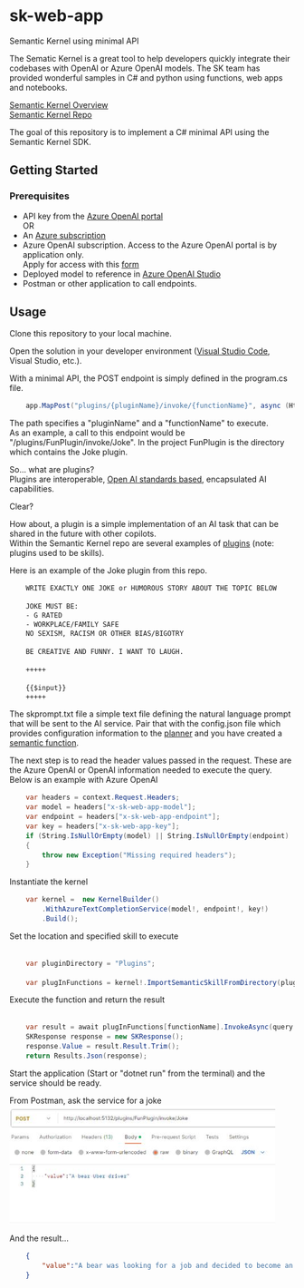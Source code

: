 # sk-web-app
Semantic Kernel using minimal API

The Sematic Kernel is a great tool to help developers quickly integrate their codebases with OpenAI or Azure OpenAI models.  The SK team has provided wonderful samples in C# and python using functions, web apps and notebooks.  

[Semantic Kernel Overview](https://learn.microsoft.com/en-us/semantic-kernel/overview/)   
[Semantic Kernel Repo](https://github.com/microsoft/semantic-kernel)


The goal of this repository is to implement a C# minimal API using the Semantic Kernel SDK. 

## Getting Started

### Prerequisites
  
* API key from the [Azure OpenAI portal](https://learn.microsoft.com/en-us/azure/cognitive-services/openai/how-to/create-resource?pivots=web-portal#create-a-resource)   
OR
* An [Azure subscription](https://azure.microsoft.com/free/)
* Azure OpenAI subscription.  Access to the Azure OpenAI portal is by application only.  
Apply for access with this [form](https://aka.ms/oai/access?azure-portal=true)  
* Deployed model to reference in [Azure OpenAI Studio](https://learn.microsoft.com/en-us/azure/cognitive-services/openai/how-to/create-resource?pivots=web-portal#deploy-a-model)   
* Postman or other application to call endpoints.

## Usage

Clone this repository to your local machine.

Open the solution in your developer environment ([Visual Studio Code](https://code.visualstudio.com/), Visual Studio, etc.).

With a minimal API, the POST endpoint is simply defined in the program.cs file.
```C#
    app.MapPost("plugins/{pluginName}/invoke/{functionName}", async (HttpContext context, Query query, string pluginName, string functionName) =>
```   
The path specifies a "pluginName" and a "functionName" to execute.   
As an example, a call to this endpoint would be "/plugins/FunPlugin/invoke/Joke".  In the project FunPlugin is the directory which contains the Joke plugin.   

So... what are plugins?   
Plugins are interoperable, [Open AI standards based](https://platform.openai.com/docs/plugins/getting-started/), encapsulated AI capabilities.

Clear?   

How about, a plugin is a simple implementation of an AI task that can be shared in the future with other copilots.   
Within the Semantic Kernel repo are several examples of [plugins](https://github.com/microsoft/semantic-kernel/tree/main/samples/skills) (note: plugins used to be skills).   

Here is an example of the Joke plugin from this repo.
```Text
    WRITE EXACTLY ONE JOKE or HUMOROUS STORY ABOUT THE TOPIC BELOW

    JOKE MUST BE:
    - G RATED
    - WORKPLACE/FAMILY SAFE
    NO SEXISM, RACISM OR OTHER BIAS/BIGOTRY

    BE CREATIVE AND FUNNY. I WANT TO LAUGH.

    +++++

    {{$input}}
    +++++
```

The skprompt.txt file a simple text file defining the natural language prompt that will be sent to the AI service.   Pair that with the config.json file which provides configuration information to the [planner](https://learn.microsoft.com/en-us/semantic-kernel/ai-orchestration/planner?tabs=Csharp) and you have created a [semantic function](https://learn.microsoft.com/en-us/semantic-kernel/ai-orchestration/semantic-functions?tabs=Csharp).   

The next step is to read the header values passed in the request.  These are the Azure OpenAI or OpenAI information needed to execute the query.  Below is an example with Azure OpenAI
```C#
    var headers = context.Request.Headers;
    var model = headers["x-sk-web-app-model"];
    var endpoint = headers["x-sk-web-app-endpoint"];
    var key = headers["x-sk-web-app-key"];
    if (String.IsNullOrEmpty(model) || String.IsNullOrEmpty(endpoint) || String.IsNullOrEmpty(key))
    {
        throw new Exception("Missing required headers");
    }
```   
Instantiate the kernel 
```C#
    var kernel =  new KernelBuilder()
        .WithAzureTextCompletionService(model!, endpoint!, key!)
        .Build();
```   

Set the location and specified skill to execute   
```C#

    var pluginDirectory = "Plugins";

    var plugInFunctions = kernel!.ImportSemanticSkillFromDirectory(pluginDirectory, pluginName);
```   

Execute the function and return the result
```C#

    var result = await plugInFunctions[functionName].InvokeAsync(query.Value);
    SKResponse response = new SKResponse();
    response.Value = result.Result.Trim();
    return Results.Json(response);
```   
Start the application (Start or "dotnet run" from the terminal) and the service should be ready.   

From Postman, ask the service for a joke   
![initial post](images/postman1.jpg)   

And the result...   
```JSON
    {
        "value":"A bear was looking for a job and decided to become an Uber driver. He was a great driver and always got five-star reviews from his passengers. One day, a passenger asked him why he was so good at his job. The bear replied, \"It's simple, I just follow the bear necessities of life!\""
    }
```




